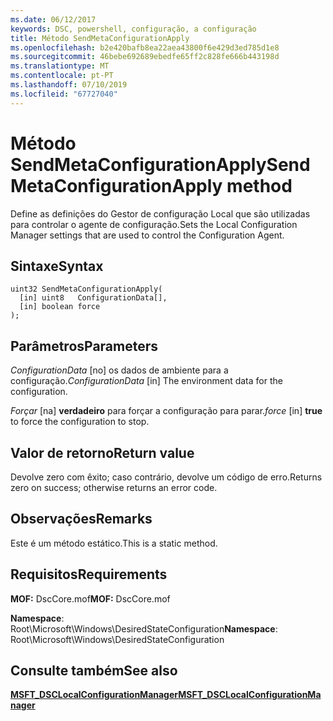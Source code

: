 ```yaml
---
ms.date: 06/12/2017
keywords: DSC, powershell, configuração, a configuração
title: Método SendMetaConfigurationApply
ms.openlocfilehash: b2e420bafb8ea22aea43800f6e429d3ed785d1e8
ms.sourcegitcommit: 46bebe692689ebedfe65ff2c828fe666b443198d
ms.translationtype: MT
ms.contentlocale: pt-PT
ms.lasthandoff: 07/10/2019
ms.locfileid: "67727040"
---
```

# <a name="sendmetaconfigurationapply-method"></a><span data-ttu-id="26851-103">Método SendMetaConfigurationApply</span><span class="sxs-lookup"><span data-stu-id="26851-103">SendMetaConfigurationApply method</span></span>

<span data-ttu-id="26851-104">Define as definições do Gestor de configuração Local que são utilizadas para controlar o agente de configuração.</span><span class="sxs-lookup"><span data-stu-id="26851-104">Sets the Local Configuration Manager settings that are used to control the Configuration Agent.</span></span>

## <a name="syntax"></a><span data-ttu-id="26851-105">Sintaxe</span><span class="sxs-lookup"><span data-stu-id="26851-105">Syntax</span></span>

```mof
uint32 SendMetaConfigurationApply(
  [in] uint8   ConfigurationData[],
  [in] boolean force
);
```

## <a name="parameters"></a><span data-ttu-id="26851-106">Parâmetros</span><span class="sxs-lookup"><span data-stu-id="26851-106">Parameters</span></span>

<span data-ttu-id="26851-107">*ConfigurationData* \[no\] os dados de ambiente para a configuração.</span><span class="sxs-lookup"><span data-stu-id="26851-107">*ConfigurationData* \[in\] The environment data for the configuration.</span></span>

<span data-ttu-id="26851-108">*Forçar* \[na\] **verdadeiro** para forçar a configuração para parar.</span><span class="sxs-lookup"><span data-stu-id="26851-108">*force* \[in\] **true** to force the configuration to stop.</span></span>

## <a name="return-value"></a><span data-ttu-id="26851-109">Valor de retorno</span><span class="sxs-lookup"><span data-stu-id="26851-109">Return value</span></span>

<span data-ttu-id="26851-110">Devolve zero com êxito; caso contrário, devolve um código de erro.</span><span class="sxs-lookup"><span data-stu-id="26851-110">Returns zero on success; otherwise returns an error code.</span></span>

## <a name="remarks"></a><span data-ttu-id="26851-111">Observações</span><span class="sxs-lookup"><span data-stu-id="26851-111">Remarks</span></span>

<span data-ttu-id="26851-112">Este é um método estático.</span><span class="sxs-lookup"><span data-stu-id="26851-112">This is a static method.</span></span>

## <a name="requirements"></a><span data-ttu-id="26851-113">Requisitos</span><span class="sxs-lookup"><span data-stu-id="26851-113">Requirements</span></span>

<span data-ttu-id="26851-114">**MOF:** DscCore.mof</span><span class="sxs-lookup"><span data-stu-id="26851-114">**MOF:** DscCore.mof</span></span>

<span data-ttu-id="26851-115">**Namespace**: Root\Microsoft\Windows\DesiredStateConfiguration</span><span class="sxs-lookup"><span data-stu-id="26851-115">**Namespace**: Root\Microsoft\Windows\DesiredStateConfiguration</span></span>

## <a name="see-also"></a><span data-ttu-id="26851-116">Consulte também</span><span class="sxs-lookup"><span data-stu-id="26851-116">See also</span></span>

[<span data-ttu-id="26851-117">**MSFT_DSCLocalConfigurationManager**</span><span class="sxs-lookup"><span data-stu-id="26851-117">**MSFT_DSCLocalConfigurationManager**</span></span>](msft-dsclocalconfigurationmanager.md)
